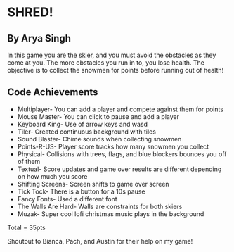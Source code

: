# SHRED!
## By Arya Singh  

In this game you are the skier, and you must avoid the obstacles as they come at you. 
The more obstacles you run in to, you lose health. 
The objective is to collect the snowmen for points before running out of health!

## Code Achievements 
* Multiplayer- You can add a player and compete against them for points 
* Mouse Master- You can click to pause and add a player 
* Keyboard King- Use of arrow keys and wasd 
* Tiler- Created continuous background with tiles 
* Sound Blaster- Chime sounds when collecting snowmen 
* Points-R-US- Player score tracks how many snowmen you collect 
* Physical- Collisions with trees, flags, and blue blockers bounces you off of them 
* Textual- Score updates and game over results are different depending on how much you score 
* Shifting Screens- Screen shifts to game over screen 
* Tick Tock- There is a button for a 10s pause 
* Fancy Fonts- Used a different font 
* The Walls Are Hard- Walls are constraints for both skiers
* Muzak- Super cool lofi christmas music plays in the background 

Total = 35pts

Shoutout to Bianca, Pach, and Austin for their help on my game!